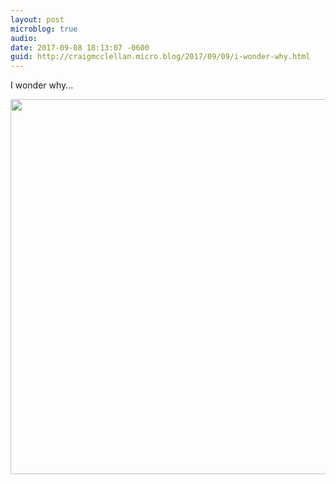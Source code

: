 ```yaml
---
layout: post
microblog: true
audio: 
date: 2017-09-08 18:13:07 -0600
guid: http://craigmcclellan.micro.blog/2017/09/09/i-wonder-why.html
---
```

I wonder why...

<img src="http://craigmcclellan.com/uploads/2017/1b223d87e1.jpg" width="599" height="600" />
